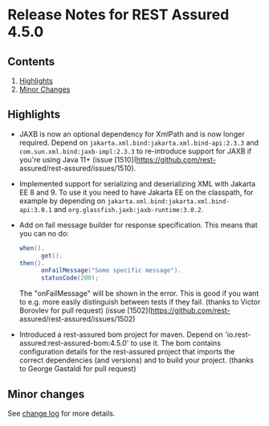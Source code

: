 # Release Notes for REST Assured 4.5.0 #

## Contents
1. [Highlights](#highlights)
1. [Minor Changes](#minor-changes)

## Highlights
* JAXB is now an optional dependency for XmlPath and is now longer required. Depend on `jakarta.xml.bind:jakarta.xml.bind-api:2.3.3` and `com.sun.xml.bind:jaxb-impl:2.3.3` to re-introduce support for JAXB if you're using Java 11+ (issue [1510](https://github.com/rest-
assured/rest-assured/issues/1510).
* Implemented support for serializing and deserializing XML with Jakarta EE 8 and 9. To use it you need to have Jakarta EE on the classpath, for example by depending on `jakarta.xml.bind:jakarta.xml.bind-api:3.0.1` and `org.glassfish.jaxb:jaxb-runtime:3.0.2`.
* Add on fail message builder for response specification. This means that you can no do:

  ```java
  when().
        get().
  then().
        onFailMessage("Some specific message").
        statusCode(200);
   ```
  The "onFailMessage" will be shown in the error. This is good if you want to e.g. more easily distinguish between tests if they fail. (thanks to Victor Borovlev for pull request) (issue [1502](https://github.com/rest-
assured/rest-assured/issues/1502)
* Introduced a rest-assured bom project for maven. Depend on 'io.rest-assured:rest-assured-bom:4.5.0' to use it. The bom contains configuration details for the rest-assured project that imports the correct dependencies (and versions) and to build your project. (thanks to George Gastaldi for pull request)


## Minor changes ##

See [change log](https://github.com/rest-assured/rest-assured/raw/master/changelog.txt) for more details.